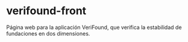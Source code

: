 # verifound-front
Página web para la aplicación VeriFound, que verifica la estabilidad de fundaciones en dos dimensiones.
